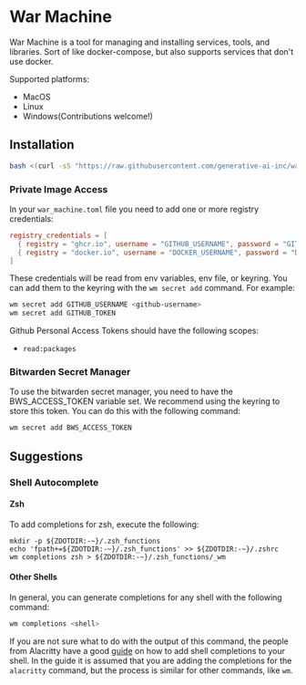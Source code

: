 # War Machine

War Machine is a tool for managing and installing services, tools, and libraries. Sort of like docker-compose, but also supports services that don't use docker.

Supported platforms:

- MacOS
- Linux
- Windows(Contributions welcome!)

## Installation

```sh
bash <(curl -sS "https://raw.githubusercontent.com/generative-ai-inc/war-machine/main/install.sh")
```

### Private Image Access

In your `war_machine.toml` file you need to add one or more registry credentials:

```toml
registry_credentials = [
  { registry = "ghcr.io", username = "GITHUB_USERNAME", password = "GITHUB_TOKEN" },
  { registry = "docker.io", username = "DOCKER_USERNAME", password = "DOCKER_PASSWORD" },
]
```

These credentials will be read from env variables, env file, or keyring. You can add them to the keyring with the `wm secret add` command. For example:

```sh
wm secret add GITHUB_USERNAME <github-username>
wm secret add GITHUB_TOKEN
```

Github Personal Access Tokens should have the following scopes:

- `read:packages`

### Bitwarden Secret Manager

To use the bitwarden secret manager, you need to have the BWS_ACCESS_TOKEN variable set. We recommend using the keyring to store this token. You can do this with the following command:

```sh
wm secret add BWS_ACCESS_TOKEN
```

## Suggestions

### Shell Autocomplete

#### Zsh

To add completions for zsh, execute the following:

```
mkdir -p ${ZDOTDIR:-~}/.zsh_functions
echo 'fpath+=${ZDOTDIR:-~}/.zsh_functions' >> ${ZDOTDIR:-~}/.zshrc
wm completions zsh > ${ZDOTDIR:-~}/.zsh_functions/_wm
```

#### Other Shells

In general, you can generate completions for any shell with the following command:

```sh
wm completions <shell>
```

If you are not sure what to do with the output of this command, the people from Alacritty have a good [guide](https://github.com/alacritty/alacritty/blob/master/INSTALL.md#shell-completions) on how to add shell completions to your shell. In the guide it is assumed that you are adding the completions for the `alacritty` command, but the process is similar for other commands, like `wm`.
